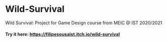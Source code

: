 # Wild-Survival
Wild Survival: Project for Game Design course from MEIC @ IST 2020/2021

#### Try it here: https://filipesousaist.itch.io/wild-survival
